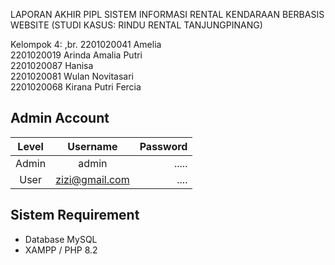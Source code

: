 LAPORAN AKHIR PIPL
SISTEM INFORMASI RENTAL KENDARAAN BERBASIS WEBSITE 
(STUDI KASUS: RINDU RENTAL TANJUNGPINANG) 


Kelompok 4:
,br.
2201020041 Amelia                                                                                                                         
2201020019 Arinda Amalia Putri   
2201020087 Hanisa                                                                                                                      
2201020081 Wulan Novitasari                                                                                                               
2201020068 Kirana Putri Fercia



## Admin Account

| Level |    Username    | Password |
| :---: | :------------: | -------: |
| Admin |     admin      |    ..... |
| User  | zizi@gmail.com |     .... |

## Sistem Requirement

- Database MySQL
- XAMPP / PHP 8.2

